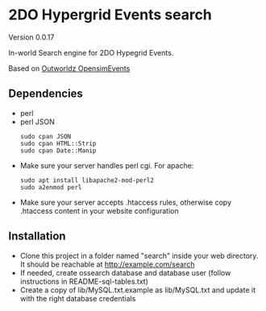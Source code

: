 2DO Hypergrid Events search
===========================
Version 0.0.17

In-world Search engine for 2DO Hypegrid Events.

Based on [Outworldz OpensimEvents](https://github.com/Outworldz/OpensimEvents)

Dependencies
------------
* perl
* perl JSON
    ```
    sudo cpan JSON
    sudo cpan HTML::Strip
    sudo cpan Date::Manip
    ```
* Make sure your server handles perl cgi. For apache:
    ```
    sudo apt install libapache2-mod-perl2
    sudo a2enmod perl
    ```
* Make sure your server accepts .htaccess rules,
  otherwise copy .htaccess content in your website configuration

Installation
------------
* Clone this project in a folder named "search" inside your web directory.
  It should be reachable at http://example.com/search
* If needed, create ossearch database and database user
  (follow instructions in README-sql-tables.txt)
* Create a copy of lib/MySQL.txt.example as lib/MySQL.txt and update it with
  the right database credentials
